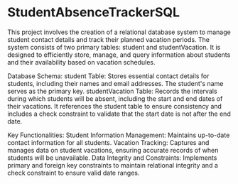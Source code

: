 # StudentAbsenceTrackerSQL

This project involves the creation of a relational database system to manage student contact details and track their planned vacation periods. The system consists of two primary tables: student and studentVacation. It is designed to efficiently store, manage, and query information about students and their availability based on vacation schedules.

Database Schema:
student Table: Stores essential contact details for students, including their names and email addresses. The student's name serves as the primary key.
studentVacation Table: Records the intervals during which students will be absent, including the start and end dates of their vacations. It references the student table to ensure consistency and includes a check constraint to validate that the start date is not after the end date.

Key Functionalities:
Student Information Management: Maintains up-to-date contact information for all students.
Vacation Tracking: Captures and manages data on student vacations, ensuring accurate records of when students will be unavailable.
Data Integrity and Constraints: Implements primary and foreign key constraints to maintain relational integrity and a check constraint to ensure valid date ranges.
